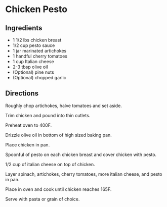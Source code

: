 # Chicken Pesto

## Ingredients

- 1 1/2 lbs chicken breast
- 1/2 cup pesto sauce
- 1 jar marinated artichokes
- 1 handful cherry tomatoes
- 1 cup Italian cheese
- 2-3 tbsp olive oil
- (Optional) pine nuts
- (Optional) chopped garlic

## Directions

Roughly chop artichokes, halve tomatoes and set aside.

Trim chicken and pound into thin cutlets.

Preheat oven to 400F.

Drizzle olive oil in bottom of high sized baking pan.

Place chicken in pan.

Spoonful of pesto on each chicken breast and cover chicken with pesto.

1/2 cup of italian cheese on top of chicken.

Layer spinach, artichokes, cherry tomatoes, more italian cheese, and pesto in pan.

Place in oven and cook until chicken reaches 165F.

Serve with pasta or grain of choice.
